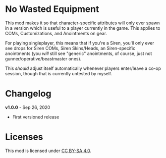 No Wasted Equipment
===================

This mod makes it so that character-specific attributes will only ever spawn in a version
which is useful to a player currently in the game.  This applies to COMs, Customizations,
and Anointments on gear.

For playing singleplayer, this means that if you're a Siren, you'll only ever see drops
for Siren COMs, Siren Skins/Heads, an Siren-specific anointments (you *will* still see
"generic" anointments, of course, just not gunner/operative/beastmaster ones).

This *should* adjust itself automatically whenever players enter/leave a co-op session,
though that is currently untested by myself.

Changelog
=========

**v1.0.0** - Sep 26, 2020
 * First versioned release
 
Licenses
========

This mod is licensed under [CC BY-SA 4.0](https://creativecommons.org/licenses/by-sa/4.0/).

